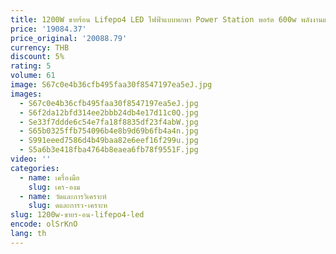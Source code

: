 ```yaml
---
title: 1200W ขายร้อน Lifepo4 LED ไฟฟ้าแบบพกพา Power Station พอร์ต 600w พลังงานแสงอาทิตย์แบบพกพา Power Station
price: '19084.37'
price_original: '20088.79'
currency: THB
discount: 5%
rating: 5
volume: 61
image: S67c0e4b36cfb495faa30f8547197ea5eJ.jpg
images:
  - S67c0e4b36cfb495faa30f8547197ea5eJ.jpg
  - S6f2da12bfd314ee2bbb24db4e17d11c0Q.jpg
  - Se33f7ddde6c54e7fa18f8835df23f4abW.jpg
  - S65b0325ffb754096b4e8b9d69b6fb4a4n.jpg
  - S991eeed7586d4b49baa82e6eef16f299u.jpg
  - S5a6b3e418fba4764b8eaea6fb78f9551F.jpg
video: ''
categories:
  - name: เครื่องมือ
    slug: เคร-องม
  - name: วัดและการวิเคราะห์
    slug: ดและการว-เคราะห
slug: 1200w-ขายร-อน-lifepo4-led
encode: olSrKnO
lang: th
---
```

  